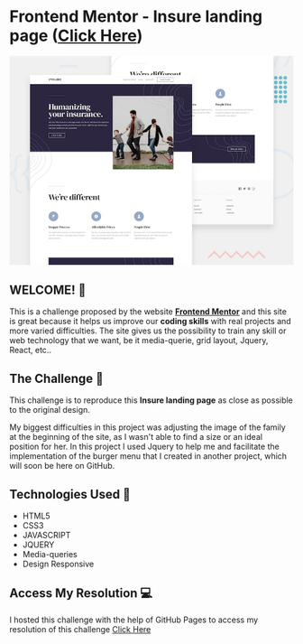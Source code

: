 # Frontend Mentor - Insure landing page ([Click Here](https://samueloliveiraa.github.io/insure-landing-page-master/))

![Design preview for the Insure landing page coding challenge](/assets/design/desktop-preview.jpg)

## WELCOME! 👋

This is a challenge proposed by the website **[Frontend Mentor](https://www.frontendmentor.io)** and this site is great because it helps us improve our **coding skills** with real projects and more varied difficulties. The site gives us the possibility to train any skill or web technology that we want, be it media-querie, grid layout, Jquery, React, etc..

## The Challenge 🎯

This challenge is to reproduce this **Insure landing page** as close as possible to the original design.

My biggest difficulties in this project was adjusting the image of the family at the beginning of the site, as I wasn't able to find a size or an ideal position for her. In this project I used Jquery to help me and facilitate the implementation of the burger menu that I created in another project, which will soon be here on GitHub.

## Technologies Used 🧩

* HTML5
* CSS3
* JAVASCRIPT
* JQUERY
* Media-queries
* Design Responsive

## Access My Resolution 💻

  I hosted this challenge with the help of GitHub Pages to access my resolution of this challenge [Click Here](https://samueloliveiraa.github.io/insure-landing-page-master/)

